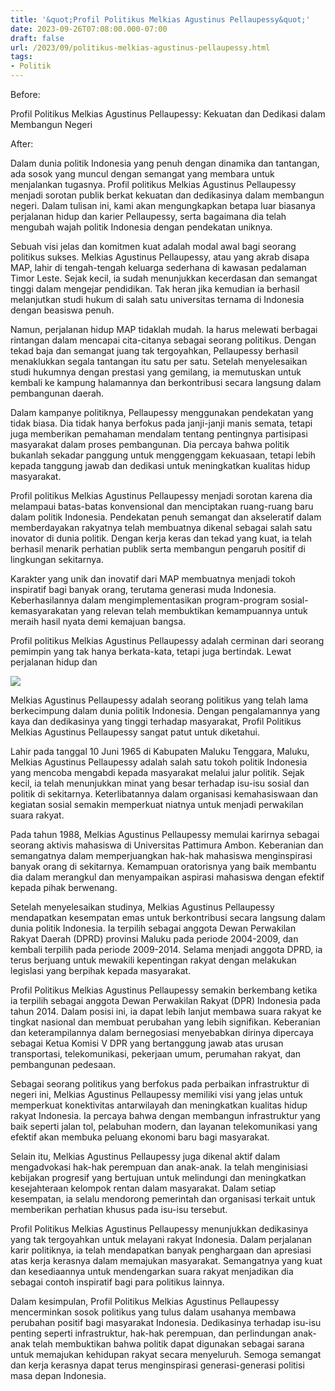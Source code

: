 ```yaml
---
title: '&quot;Profil Politikus Melkias Agustinus Pellaupessy&quot;'
date: 2023-09-26T07:08:00.000-07:00
draft: false
url: /2023/09/politikus-melkias-agustinus-pellaupessy.html
tags: 
- Politik
---
```


  

Before:

  

Profil Politikus Melkias Agustinus Pellaupessy: Kekuatan dan Dedikasi dalam Membangun Negeri

  

After:

  

Dalam dunia politik Indonesia yang penuh dengan dinamika dan tantangan, ada sosok yang muncul dengan semangat yang membara untuk menjalankan tugasnya. Profil politikus Melkias Agustinus Pellaupessy menjadi sorotan publik berkat kekuatan dan dedikasinya dalam membangun negeri. Dalam tulisan ini, kami akan mengungkapkan betapa luar biasanya perjalanan hidup dan karier Pellaupessy, serta bagaimana dia telah mengubah wajah politik Indonesia dengan pendekatan uniknya.

  

Sebuah visi jelas dan komitmen kuat adalah modal awal bagi seorang politikus sukses. Melkias Agustinus Pellaupessy, atau yang akrab disapa MAP, lahir di tengah-tengah keluarga sederhana di kawasan pedalaman Timor Leste. Sejak kecil, ia sudah menunjukkan kecerdasan dan semangat tinggi dalam mengejar pendidikan. Tak heran jika kemudian ia berhasil melanjutkan studi hukum di salah satu universitas ternama di Indonesia dengan beasiswa penuh.

  

Namun, perjalanan hidup MAP tidaklah mudah. Ia harus melewati berbagai rintangan dalam mencapai cita-citanya sebagai seorang politikus. Dengan tekad baja dan semangat juang tak tergoyahkan, Pellaupessy berhasil menaklukkan segala tantangan itu satu per satu. Setelah menyelesaikan studi hukumnya dengan prestasi yang gemilang, ia memutuskan untuk kembali ke kampung halamannya dan berkontribusi secara langsung dalam pembangunan daerah.

  

Dalam kampanye politiknya, Pellaupessy menggunakan pendekatan yang tidak biasa. Dia tidak hanya berfokus pada janji-janji manis semata, tetapi juga memberikan pemahaman mendalam tentang pentingnya partisipasi masyarakat dalam proses pembangunan. Dia percaya bahwa politik bukanlah sekadar panggung untuk menggenggam kekuasaan, tetapi lebih kepada tanggung jawab dan dedikasi untuk meningkatkan kualitas hidup masyarakat.

  

Profil politikus Melkias Agustinus Pellaupessy menjadi sorotan karena dia melampaui batas-batas konvensional dan menciptakan ruang-ruang baru dalam politik Indonesia. Pendekatan penuh semangat dan akseleratif dalam memberdayakan rakyatnya telah membuatnya dikenal sebagai salah satu inovator di dunia politik. Dengan kerja keras dan tekad yang kuat, ia telah berhasil menarik perhatian publik serta membangun pengaruh positif di lingkungan sekitarnya.

  

Karakter yang unik dan inovatif dari MAP membuatnya menjadi tokoh inspiratif bagi banyak orang, terutama generasi muda Indonesia. Keberhasilannya dalam mengimplementasikan program-program sosial-kemasyarakatan yang relevan telah membuktikan kemampuannya untuk meraih hasil nyata demi kemajuan bangsa.

  

Profil politikus Melkias Agustinus Pellaupessy adalah cerminan dari seorang pemimpin yang tak hanya berkata-kata, tetapi juga bertindak. Lewat perjalanan hidup dan

  

![](https://beritabeta.com/storage/img/2020/06/ma-pellaupessy-16757.jpg)

  

Melkias Agustinus Pellaupessy adalah seorang politikus yang telah lama berkecimpung dalam dunia politik Indonesia. Dengan pengalamannya yang kaya dan dedikasinya yang tinggi terhadap masyarakat, Profil Politikus Melkias Agustinus Pellaupessy sangat patut untuk diketahui.

  

Lahir pada tanggal 10 Juni 1965 di Kabupaten Maluku Tenggara, Maluku, Melkias Agustinus Pellaupessy adalah salah satu tokoh politik Indonesia yang mencoba mengabdi kepada masyarakat melalui jalur politik. Sejak kecil, ia telah menunjukkan minat yang besar terhadap isu-isu sosial dan politik di sekitarnya. Keterlibatannya dalam organisasi kemahasiswaan dan kegiatan sosial semakin memperkuat niatnya untuk menjadi perwakilan suara rakyat.

  

Pada tahun 1988, Melkias Agustinus Pellaupessy memulai karirnya sebagai seorang aktivis mahasiswa di Universitas Pattimura Ambon. Keberanian dan semangatnya dalam memperjuangkan hak-hak mahasiswa menginspirasi banyak orang di sekitarnya. Kemampuan oratorisnya yang baik membantu dia dalam merangkul dan menyampaikan aspirasi mahasiswa dengan efektif kepada pihak berwenang.

  

Setelah menyelesaikan studinya, Melkias Agustinus Pellaupessy mendapatkan kesempatan emas untuk berkontribusi secara langsung dalam dunia politik Indonesia. Ia terpilih sebagai anggota Dewan Perwakilan Rakyat Daerah (DPRD) provinsi Maluku pada periode 2004-2009, dan kembali terpilih pada periode 2009-2014. Selama menjadi anggota DPRD, ia terus berjuang untuk mewakili kepentingan rakyat dengan melakukan legislasi yang berpihak kepada masyarakat.

  

Profil Politikus Melkias Agustinus Pellaupessy semakin berkembang ketika ia terpilih sebagai anggota Dewan Perwakilan Rakyat (DPR) Indonesia pada tahun 2014. Dalam posisi ini, ia dapat lebih lanjut membawa suara rakyat ke tingkat nasional dan membuat perubahan yang lebih signifikan. Keberanian dan keterampilannya dalam bernegosiasi menyebabkan dirinya dipercaya sebagai Ketua Komisi V DPR yang bertanggung jawab atas urusan transportasi, telekomunikasi, pekerjaan umum, perumahan rakyat, dan pembangunan pedesaan.

  

Sebagai seorang politikus yang berfokus pada perbaikan infrastruktur di negeri ini, Melkias Agustinus Pellaupessy memiliki visi yang jelas untuk memperkuat konektivitas antarwilayah dan meningkatkan kualitas hidup rakyat Indonesia. Ia percaya bahwa dengan membangun infrastruktur yang baik seperti jalan tol, pelabuhan modern, dan layanan telekomunikasi yang efektif akan membuka peluang ekonomi baru bagi masyarakat.

  

Selain itu, Melkias Agustinus Pellaupessy juga dikenal aktif dalam mengadvokasi hak-hak perempuan dan anak-anak. Ia telah menginisiasi kebijakan progresif yang bertujuan untuk melindungi dan meningkatkan kesejahteraan kelompok rentan dalam masyarakat. Dalam setiap kesempatan, ia selalu mendorong pemerintah dan organisasi terkait untuk memberikan perhatian khusus pada isu-isu tersebut.

  

Profil Politikus Melkias Agustinus Pellaupessy menunjukkan dedikasinya yang tak tergoyahkan untuk melayani rakyat Indonesia. Dalam perjalanan karir politiknya, ia telah mendapatkan banyak penghargaan dan apresiasi atas kerja kerasnya dalam memajukan masyarakat. Semangatnya yang kuat dan kesediaannya untuk mendengarkan suara rakyat menjadikan dia sebagai contoh inspiratif bagi para politikus lainnya.

  

Dalam kesimpulan, Profil Politikus Melkias Agustinus Pellaupessy mencerminkan sosok politikus yang tulus dalam usahanya membawa perubahan positif bagi masyarakat Indonesia. Dedikasinya terhadap isu-isu penting seperti infrastruktur, hak-hak perempuan, dan perlindungan anak-anak telah membuktikan bahwa politik dapat digunakan sebagai sarana untuk memajukan kehidupan rakyat secara menyeluruh. Semoga semangat dan kerja kerasnya dapat terus menginspirasi generasi-generasi politisi masa depan Indonesia.